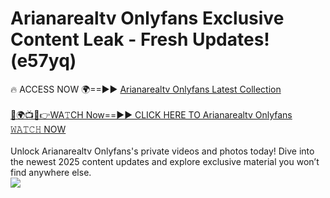 # Arianarealtv Onlyfans Exclusive Content Leak - Fresh Updates! (e57yq)

🔥 ACCESS NOW 🌍==►► <a href="https://tinyurl.com/kvy9nzfs" rel="nofollow">Arianarealtv Onlyfans Latest Collection</a>
<br><br>
[🔴🌍📺📱👉WA𝚃CH Now==►► CLICK HERE TO Arianarealtv Onlyfans 𝚆𝙰𝚃𝙲𝙷 NOW](https://tinyurl.com/kvy9nzfs)
<br><br>
Unlock Arianarealtv Onlyfans's private videos and photos today! Dive into the newest 2025 content updates and explore exclusive material you won’t find anywhere else.
<br>
<a href="https://tinyurl.com/kvy9nzfs" rel="nofollow" data-target="animated-image.originalLink"><img src="https://camo.githubusercontent.com/8a4f000d20f83aca3bf7ec5f350d767afa0574a8a352519fd8cfa583a6f93a33/68747470733a2f2f692e696d6775722e636f6d2f644a486b345a712e676966" data-canonical-src="https://i.imgur.com/dJHk4Zq.gif" style="max-width: 100%; display: inline-block;" data-target="animated-image.originalImage"></a>
<br>
